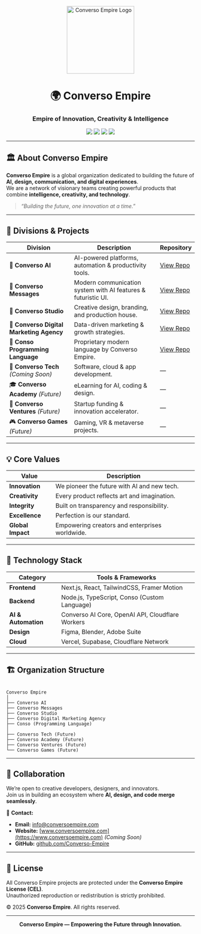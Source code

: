 <p align="center">
  <img src="/logo.jpg" width="180" alt="Converso Empire Logo"/>
</p>

<h1 align="center">🌍 Converso Empire</h1>
<h3 align="center">Empire of Innovation, Creativity & Intelligence</h3>

<p align="center">
  <a href="https://github.com/ConversoEmpire"><img src="https://img.shields.io/badge/Organization-Converso%20Empire-gold?style=flat-square&logo=github" /></a>
  <a href="#"><img src="https://img.shields.io/badge/Founded-2025-blueviolet?style=flat-square" /></a>
  <a href="#"><img src="https://img.shields.io/badge/Focus-AI%20%7C%20Design%20%7C%20Innovation-black?style=flat-square" /></a>
  <a href="#"><img src="https://img.shields.io/badge/Language-Conso%20%26%20JavaScript-orange?style=flat-square" /></a>
</p>

---

## 🏛️ About Converso Empire

**Converso Empire** is a global organization dedicated to building the future of **AI, design, communication, and digital experiences**.  
We are a network of visionary teams creating powerful products that combine **intelligence, creativity, and technology**.

> *“Building the future, one innovation at a time.”*

---

## 🧩 Divisions & Projects

| Division | Description | Repository |
|-----------|--------------|-------------|
| 🤖 **Converso AI** | AI-powered platforms, automation & productivity tools. | [View Repo](https://github.com/ConversoEmpire/Converso-AI) |
| 💬 **Converso Messages** | Modern communication system with AI features & futuristic UI. | [View Repo](https://github.com/ConversoEmpire/Converso-Messages) |
| 🎨 **Converso Studio** | Creative design, branding, and production house. | [View Repo](https://github.com/ConversoEmpire/Converso-Studio) |
| 🚀 **Converso Digital Marketing Agency** | Data-driven marketing & growth strategies. | [View Repo](https://github.com/ConversoEmpire/Converso-Digital-Marketing) |
| 🧬 **Conso Programming Language** | Proprietary modern language by Converso Empire. | [View Repo](https://github.com/ConversoEmpire/Conso) |
| 🧠 **Converso Tech** *(Coming Soon)* | Software, cloud & app development. | — |
| 🎓 **Converso Academy** *(Future)* | eLearning for AI, coding & design. | — |
| 💼 **Converso Ventures** *(Future)* | Startup funding & innovation accelerator. | — |
| 🎮 **Converso Games** *(Future)* | Gaming, VR & metaverse projects. | — |

---

## 💡 Core Values

| Value | Description |
|--------|--------------|
| **Innovation** | We pioneer the future with AI and new tech. |
| **Creativity** | Every product reflects art and imagination. |
| **Integrity** | Built on transparency and responsibility. |
| **Excellence** | Perfection is our standard. |
| **Global Impact** | Empowering creators and enterprises worldwide. |

---

## 🧠 Technology Stack

| Category | Tools & Frameworks |
|-----------|--------------------|
| **Frontend** | Next.js, React, TailwindCSS, Framer Motion |
| **Backend** | Node.js, TypeScript, Conso (Custom Language) |
| **AI & Automation** | Converso AI Core, OpenAI API, Cloudflare Workers |
| **Design** | Figma, Blender, Adobe Suite |
| **Cloud** | Vercel, Supabase, Cloudflare Network |

---

## 🏗️ Organization Structure

```

Converso Empire
│
├── Converso AI
├── Converso Messages
├── Converso Studio
├── Converso Digital Marketing Agency
├── Conso (Programming Language)
│
├── Converso Tech (Future)
├── Converso Academy (Future)
├── Converso Ventures (Future)
└── Converso Games (Future)

```

---

## 🤝 Collaboration

We’re open to creative developers, designers, and innovators.  
Join us in building an ecosystem where **AI, design, and code merge seamlessly**.

📩 **Contact:**  
- **Email:** info@conversoempire.com  
- **Website:** [www.conversoempire.com](https://www.conversoempire.com) *(Coming Soon)*  
- **GitHub:** [github.com/Converso-Empire](https://github.com/Converso-Empire)  

---

## 🏁 License

All Converso Empire projects are protected under the **Converso Empire License (CEL)**.  
Unauthorized reproduction or redistribution is strictly prohibited.

© 2025 **Converso Empire**. All rights reserved.

---

<p align="center">
  <b>Converso Empire — Empowering the Future through Innovation.</b>
</p>
